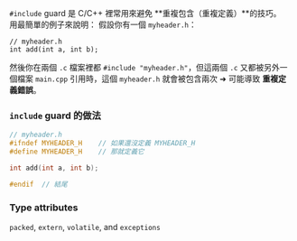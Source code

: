 
`#include` guard 是 C/C++ 裡常用來避免 **重複包含（重複定義）**的技巧。  
用最簡單的例子來說明：
假設你有一個 `myheader.h`：

```
// myheader.h
int add(int a, int b);
```

然後你在兩個 `.c` 檔案裡都 `#include "myheader.h"`，但這兩個 `.c` 又都被另外一個檔案 `main.cpp` 引用時，這個 `myheader.h` 就會被包含兩次 ➜ 可能導致 **重複定義錯誤**。
### `include` guard 的做法

```c
// myheader.h
#ifndef MYHEADER_H    // 如果還沒定義 MYHEADER_H
#define MYHEADER_H    // 那就定義它

int add(int a, int b);

#endif  // 結尾
```


### Type attributes
`packed`, `extern`, `volatile`, and `exceptions`

